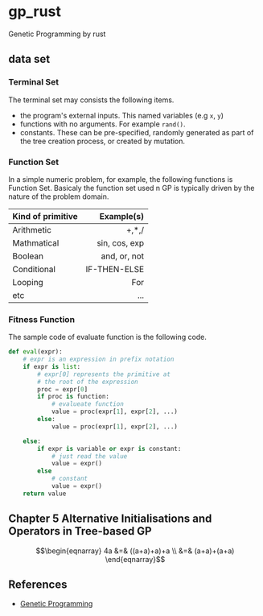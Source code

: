 # gp_rust

Genetic Programming by rust

## data set

### Terminal Set

The terminal set may consists the following items.

* the program's external inputs. This named variables (e.g `x`, `y`)
* functions with no arguments. For example `rand()`.
* constants. These can be pre-specified, randomly generated as part of the tree creation process, or created by mutation.

### Function Set

In a simple numeric problem, for example, the following functions is Function Set. Basicaly the function set used n GP is typically driven by the nature of the problem domain.

| Kind of primitive | Example(s)    |
|:------------------|--------------:|
| Arithmetic        | +,*,/         |
| Mathmatical       | sin, cos, exp | 
| Boolean           | and, or, not  |
| Conditional       | IF-THEN-ELSE  |
| Looping           | For           |
| etc               | ...           |

### Fitness Function

The sample code of evaluate function is the following code.

```python
def eval(expr):
    # expr is an expression in prefix notation
    if expr is list:
        # expr[0] represents the primitive at
        # the root of the expression
        proc = expr[0]
        if proc is function:
            # evalueate function
            value = proc(expr[1], expr[2], ...)
        else:
            value = proc(expr[1], expr[2], ...)

    else:
        if expr is variable or expr is constant:
            # just read the value
            value = expr()
        else
            # constant
            value = expr()
    return value
```

## Chapter 5 Alternative Initialisations and Operators in Tree-based GP

```math
\begin{eqnarray}
4a &=& ((a+a)+a)+a \\
&=& (a+a)+(a+a)
\end{eqnarray}
```

## References

* [Genetic Programming](http://geneticprogramming.com/)
